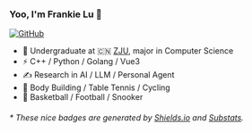 ### Yoo, I'm Frankie Lu 👋

[![GitHub](https://img.shields.io/badge/dynamic/json?logo=github&label=GitHub&labelColor=495867&color=495867&query=%24.data.totalSubs&url=https%3A%2F%2Fapi.spencerwoo.com%2Fsubstats%2F%3Fsource%3Dgithub%26queryKey%3Dhayschan&style=flat-square)](https://github.com/frankie137)

- 🍻 Undergraduate at 🇨🇳 [ZJU](https://www.zju.edu.cn), major in Computer Science
- ⚡ C++ / Python / Golang / Vue3
- ✍️ Research in AI / LLM / Personal Agent
- 🏃 Body Building / Table Tennis / Cycling
- 🥋 Basketball / Football / Snooker

<h6>* These nice badges are generated by <a href="https://shields.io/">Shields.io</a> and <a href="https://github.com/spencerwooo/Substats">Substats</a>.</h6>
